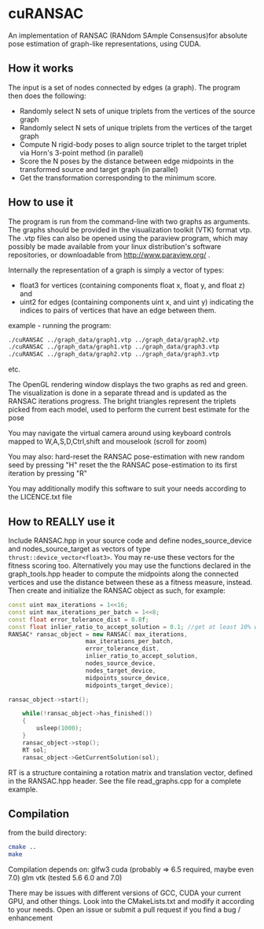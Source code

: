 # cuRANSAC
An implementation of RANSAC (RANdom SAmple Consensus)for absolute pose estimation of graph-like representations, using CUDA. 

## How it works
The input is a set of nodes connected by edges (a graph).
The program then does the following:
 - Randomly select N sets of unique triplets from the vertices of the source graph 
 - Randomly select N sets of unique triplets from the vertices of the target graph 
 - Compute N rigid-body poses to align source triplet to the target triplet via Horn's 3-point method (in parallel)
 - Score the N poses by the distance between edge midpoints in the transformed source and target graph (in parallel)
 - Get the transformation corresponding to the minimum score.

## How to use it
The program is run from the command-line with two graphs as arguments. The graphs should be provided in the visualization toolkit (VTK) format vtp. The .vtp files can also be opened using the paraview program, which may possibly be made available from your linux distribution's software repositories, or downloadable from http://www.paraview.org/ .

Internally the representation of a graph is simply a vector of types:
 - float3 for vertices (containing components float x, float y, and float z) and 
 - uint2 for edges (containing components uint x, and uint y) indicating the indices to pairs of vertices that have an edge between them.

example - running the program:
```sh
./cuRANSAC ../graph_data/graph1.vtp ../graph_data/graph2.vtp 
./cuRANSAC ../graph_data/graph1.vtp ../graph_data/graph3.vtp 
./cuRANSAC ../graph_data/graph2.vtp ../graph_data/graph3.vtp 
```
etc.

The OpenGL rendering window displays the two graphs as red and green. The visualization is done in a separate thread and is updated as the RANSAC iterations progress.
The bright triangles represent the triplets picked from each model, used to perform the current best estimate for the pose

You may navigate the virtual camera around using keyboard controls mapped to  W,A,S,D,Ctrl,shift and mouselook (scroll for zoom)

You may also:
hard-reset the RANSAC pose-estimation with new random seed by pressing "H"
reset the the RANSAC pose-estimation to its first iteration by pressing "R"

You may additionally modify this software to suit your needs according to the LICENCE.txt file

## How to REALLY use it
Include RANSAC.hpp in your source code and define nodes_source_device and nodes_source_target as vectors of type ```thrust::device_vector<float3>```. 
You may re-use these vectors for the fitness scoring too. Alternatively you may use the functions declared in the graph_tools.hpp header to compute the midpoints along the connected vertices and use the distance between these as a fitness measure, instead. Then create and initialize the RANSAC object as such, for example:

```cpp
const uint max_iterations = 1<<16;
const uint max_iterations_per_batch = 1<<8;
const float error_tolerance_dist = 0.8f;
const float inlier_ratio_to_accept_solution = 0.1; //get at least 10% within limits?
RANSAC* ransac_object = new RANSAC( max_iterations,
                      max_iterations_per_batch,
                      error_tolerance_dist,
                      inlier_ratio_to_accept_solution,
                      nodes_source_device,
                      nodes_target_device,
                      midpoints_source_device,
                      midpoints_target_device);

ransac_object->start();

    while(!ransac_object->has_finished())
    {
   	    usleep(1000);
    }
    ransac_object->stop();
    RT sol;
  	ransac_object->GetCurrentSolution(sol);
```
RT is a structure containing a rotation matrix and translation vector, defined in the RANSAC.hpp header. See the file read_graphs.cpp for a complete example.

## Compilation

from the build directory:

```bash
cmake ..
make
```

Compilation depends on:
glfw3
cuda (probably => 6.5 required, maybe even 7.0)
glm
vtk (tested 5.6 6.0 and 7.0)

There may be issues with different versions of GCC, CUDA your current GPU, and other things. 
Look into the CMakeLists.txt and modify it according to your needs. 
Open an issue or submit a pull request if you find a bug / enhancement
